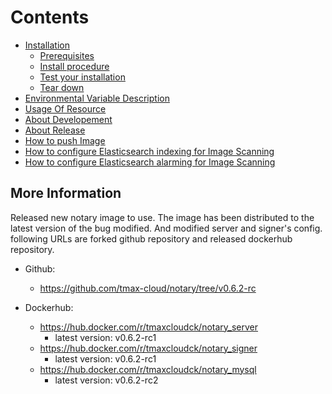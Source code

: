 # Contents

- [Installation](./install.md)
  - [Prerequisites](./install.md#prerequisites)
  - [Install procedure](./install.md#install-procedure)
  - [Test your installation](./install.md#test-your-installation)
  - [Tear down](./install.md#tear-down)
- [Environmental Variable Description](./envs.md)
- [Usage Of Resource](./usage/README.md)
- [About Developement](./dev.md)
- [About Release](./release.md)
- [How to push Image](./push.md)
- [How to configure Elasticsearch indexing for Image Scanning](https://tmaxcloud-ck1-2.s3.ap-northeast-2.amazonaws.com/%EC%9D%B4%EB%AF%B8%EC%A7%80%EC%8A%A4%EC%BA%94_Elasticsearch_%EC%9D%B8%EB%8D%B1%EC%8A%A4%EC%84%A4%EC%A0%95_%EA%B0%80%EC%9D%B4%EB%93%9C.pptx)
- [How to configure Elasticsearch alarming for Image Scanning](https://tmaxcloud-ck1-2.s3.ap-northeast-2.amazonaws.com/%EC%9D%B4%EB%AF%B8%EC%A7%80%EC%8A%A4%EC%BA%94_Elasticsearch_%EC%95%8C%EB%9E%8C%EC%84%A4%EC%A0%95_%EA%B0%80%EC%9D%B4%EB%93%9C.pptx)

## More Information

Released new notary image to use. The image has been distributed to the latest version of the bug modified. And modified server and signer's config. following URLs are forked github repository and released dockerhub repository.

- Github:
  - <https://github.com/tmax-cloud/notary/tree/v0.6.2-rc>

- Dockerhub:
  - <https://hub.docker.com/r/tmaxcloudck/notary_server>
    - latest version: v0.6.2-rc1
  - <https://hub.docker.com/r/tmaxcloudck/notary_signer>
    - latest version: v0.6.2-rc1
  - <https://hub.docker.com/r/tmaxcloudck/notary_mysql>
    - latest version: v0.6.2-rc2
